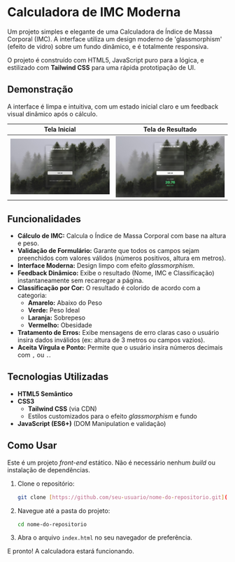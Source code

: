 # Calculadora de IMC Moderna

Um projeto simples e elegante de uma Calculadora de Índice de Massa Corporal (IMC). A interface utiliza um design moderno de 'glassmorphism' (efeito de vidro) sobre um fundo dinâmico, e é totalmente responsiva.

O projeto é construído com HTML5, JavaScript puro para a lógica, e estilizado com **Tailwind CSS** para uma rápida prototipação de UI.

## Demonstração

A interface é limpa e intuitiva, com um estado inicial claro e um feedback visual dinâmico após o cálculo.

| Tela Inicial | Tela de Resultado |
| :---: | :---: |
| ![Tela inicial da calculadora de IMC](src/telainicial.png) | ![Tela de resultado da calculadora de IMC](src/funcioanmento2.png) |

## Funcionalidades

* **Cálculo de IMC:** Calcula o Índice de Massa Corporal com base na altura e peso.
* **Validação de Formulário:** Garante que todos os campos sejam preenchidos com valores válidos (números positivos, altura em metros).
* **Interface Moderna:** Design limpo com efeito *glassmorphism*.
* **Feedback Dinâmico:** Exibe o resultado (Nome, IMC e Classificação) instantaneamente sem recarregar a página.
* **Classificação por Cor:** O resultado é colorido de acordo com a categoria:
    * **Amarelo:** Abaixo do Peso
    * **Verde:** Peso Ideal
    * **Laranja:** Sobrepeso
    * **Vermelho:** Obesidade
* **Tratamento de Erros:** Exibe mensagens de erro claras caso o usuário insira dados inválidos (ex: altura de 3 metros ou campos vazios).
* **Aceita Vírgula e Ponto:** Permite que o usuário insira números decimais com `,` ou `.`.

## Tecnologias Utilizadas

* **HTML5 Semântico**
* **CSS3**
    * **Tailwind CSS** (via CDN)
    * Estilos customizados para o efeito *glassmorphism* e fundo
* **JavaScript (ES6+)** (DOM Manipulation e validação)

## Como Usar

Este é um projeto *front-end* estático. Não é necessário nenhum *build* ou instalação de dependências.

1.  Clone o repositório:
    ```bash
    git clone [https://github.com/seu-usuario/nome-do-repositorio.git](https://github.com/seu-usuario/nome-do-repositorio.git)
    ```
2.  Navegue até a pasta do projeto:
    ```bash
    cd nome-do-repositorio
    ```
3.  Abra o arquivo `index.html` no seu navegador de preferência.

E pronto! A calculadora estará funcionando.
